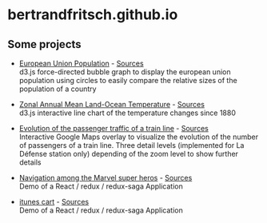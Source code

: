 # bertrandfritsch.github.io

## Some projects

* [European Union Population](/european-union-population) - [Sources](https://github.com/BertrandFritsch/data-vis/tree/european-union-population) <br />
d3.js force-directed bubble graph to display the european union population using circles to easily compare the relative sizes of the population of a country

* [Zonal Annual Mean Land-Ocean Temperature](/annual-temperature-change) - [Sources](https://github.com/BertrandFritsch/data-vis/tree/annual-temperature-change) <br />
d3.js interactive line chart of the temperature changes since 1880

* [Evolution of the passenger traffic of a train line](/info-traffic) - [Sources](https://github.com/BertrandFritsch/train-status) <br />
Interactive Google Maps overlay to visualize the evolution of the number of passengers of a train line. Three detail levels (implemented for La Défense station only) depending of the zoom level to show further details

* [Navigation among the Marvel super heros](/marvel-super-heroes) - [Sources](https://github.com/BertrandFritsch/marvel-super-heroes) <br />
Demo of a React / redux / redux-saga Application

* [itunes cart](/itunes-cart) - [Sources](https://github.com/BertrandFritsch/itunes-cart) <br />
Demo of a React / redux / redux-saga Application
